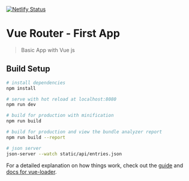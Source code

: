 [![Netlify Status](https://api.netlify.com/api/v1/badges/b0de5c07-42d5-4e58-ab33-ebe02bcbf5e3/deploy-status)](https://app.netlify.com/sites/gameofthrones-vue/deploys)


# Vue Router - First App

> Basic App with Vue js

## Build Setup

``` bash
# install dependencies
npm install

# serve with hot reload at localhost:8080
npm run dev

# build for production with minification
npm run build

# build for production and view the bundle analyzer report
npm run build --report

# json server
json-server --watch static/api/entries.json

```

For a detailed explanation on how things work, check out the [guide](http://vuejs-templates.github.io/webpack/) and [docs for vue-loader](http://vuejs.github.io/vue-loader).
